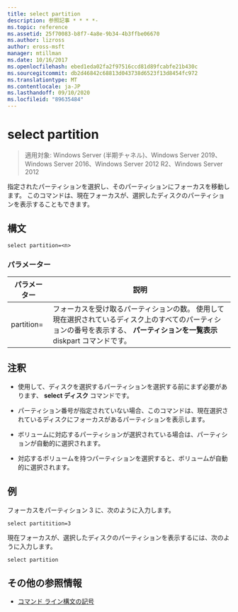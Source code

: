 ```yaml
---
title: select partition
description: 参照記事 * * * *-
ms.topic: reference
ms.assetid: 25f70083-b8f7-4a8e-9b34-4b3ffbe06670
ms.author: lizross
author: eross-msft
manager: mtillman
ms.date: 10/16/2017
ms.openlocfilehash: ebed1eda02fa2f97516ccd81d89fcabfe21b430c
ms.sourcegitcommit: db2d46842c68813d043738d6523f13d8454fc972
ms.translationtype: MT
ms.contentlocale: ja-JP
ms.lasthandoff: 09/10/2020
ms.locfileid: "89635484"
---
```

# <a name="select-partition"></a>select partition

> 適用対象: Windows Server (半期チャネル)、Windows Server 2019、Windows Server 2016、Windows Server 2012 R2、Windows Server 2012

指定されたパーティションを選択し、そのパーティションにフォーカスを移動します。 このコマンドは、現在フォーカスが、選択したディスクのパーティションを表示することもできます。



## <a name="syntax"></a>構文

```
select partition=<n>
```

### <a name="parameters"></a>パラメーター

|   パラメーター    |                                                                                    説明                                                                                    |
|----------------|-----------------------------------------------------------------------------------------------------------------------------------------------------------------------------------|
| partition\=<n> | フォーカスを受け取るパーティションの数。 使用して現在選択されているディスク上のすべてのパーティションの番号を表示する、 **パーティションを一覧表示** diskpart コマンドです。 |

## <a name="remarks"></a>注釈

-   使用して、ディスクを選択するパーティションを選択する前にまず必要があります、 **select ディスク** コマンドです。

-   パーティション番号が指定されていない場合、このコマンドは、現在選択されているディスクにフォーカスがあるパーティションを表示します。

-   ボリュームに対応するパーティションが選択されている場合は、パーティションが自動的に選択されます。

-   対応するボリュームを持つパーティションを選択すると、ボリュームが自動的に選択されます。

## <a name="examples"></a>例
フォーカスをパーティション 3 に、次のように入力します。

```
select partitition=3
```

現在フォーカスが、選択したディスクのパーティションを表示するには、次のように入力します。

```
select partition
```

## <a name="additional-references"></a>その他の参照情報
- [コマンド ライン構文の記号](command-line-syntax-key.md)




